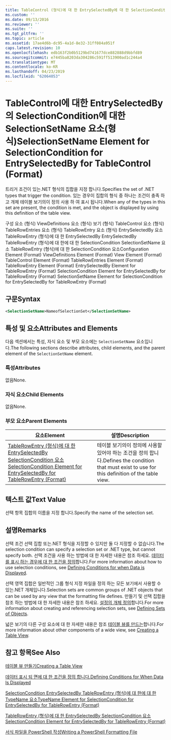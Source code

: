 ```yaml
---
title: TableControl (형식)에 대 한 EntrySelectedBy에 대 한 SelectionCondition SelectionSetName 요소 | Microsoft Docs
ms.custom: ''
ms.date: 09/13/2016
ms.reviewer: ''
ms.suite: ''
ms.tgt_pltfrm: ''
ms.topic: article
ms.assetid: 17ae4d6b-dc95-4a1d-8e32-31ff084a951f
caps.latest.revision: 10
ms.openlocfilehash: edb163f2b0b5129bd741677dce882888d9bbfd89
ms.sourcegitcommit: e7445ba8203da304286c591ff513900ad1c244a4
ms.translationtype: MT
ms.contentlocale: ko-KR
ms.lasthandoff: 04/23/2019
ms.locfileid: "62064053"
---
```

# <a name="selectionsetname-element-for-selectioncondition-for-entryselectedby-for-tablecontrol-format"></a><span data-ttu-id="c0b80-102">TableControl에 대한 EntrySelectedBy의 SelectionCondition에 대한 SelectionSetName 요소(형식)</span><span class="sxs-lookup"><span data-stu-id="c0b80-102">SelectionSetName Element for SelectionCondition for EntrySelectedBy for TableControl (Format)</span></span>

<span data-ttu-id="c0b80-103">트리거 조건이 있는.NET 형식의 집합을 지정 합니다.</span><span class="sxs-lookup"><span data-stu-id="c0b80-103">Specifies the set of .NET types that trigger the condition.</span></span> <span data-ttu-id="c0b80-104">있는 경우이 집합의 형식 중 하나는 조건이 충족 하 고 개체 테이블 보기의이 정의 사용 하 여 표시 됩니다.</span><span class="sxs-lookup"><span data-stu-id="c0b80-104">When any of the types in this set are present, the condition is met, and the object is displayed by using this definition of the table view.</span></span>

<span data-ttu-id="c0b80-105">구성 요소 (형식) ViewDefinitions 요소 (형식) 보기 (형식) TableControl 요소 (형식) TableRowEntries 요소 (형식) TableRowEntry 요소 (형식) EntrySelectedBy 요소 TableRowEntry (형식)에 대 한 EntrySelectedBy EntrySelectedBy TableRowEntry (형식)에 대 한에 대 한 SelectionCondition SelectionSetName 요소 TableRowEntry (형식)에 대 한 SelectionCondition 요소</span><span class="sxs-lookup"><span data-stu-id="c0b80-105">Configuration Element (Format) ViewDefinitions Element (Format) View Element (Format) TableControl Element (Format) TableRowEntries Element (Format) TableRowEntry Element (Format) EntrySelectedBy Element for TableRowEntry (Format) SelectionCondition Element for EntrySelectedBy for TableRowEntry (Format) SelectionSetName Element for SelectionCondition for EntrySelectedBy for TableRowEntry (Format)</span></span>

## <a name="syntax"></a><span data-ttu-id="c0b80-106">구문</span><span class="sxs-lookup"><span data-stu-id="c0b80-106">Syntax</span></span>

```xml
<SelectionSetName>NameofSelectionSet</SelectionSetName>
```

## <a name="attributes-and-elements"></a><span data-ttu-id="c0b80-107">특성 및 요소</span><span class="sxs-lookup"><span data-stu-id="c0b80-107">Attributes and Elements</span></span>

<span data-ttu-id="c0b80-108">다음 섹션에서는 특성, 자식 요소 및 부모 요소에는 `SelectionSetName` 요소입니다.</span><span class="sxs-lookup"><span data-stu-id="c0b80-108">The following sections describe attributes, child elements, and the parent element of the `SelectionSetName` element.</span></span>

### <a name="attributes"></a><span data-ttu-id="c0b80-109">특성</span><span class="sxs-lookup"><span data-stu-id="c0b80-109">Attributes</span></span>

<span data-ttu-id="c0b80-110">없음</span><span class="sxs-lookup"><span data-stu-id="c0b80-110">None.</span></span>

### <a name="child-elements"></a><span data-ttu-id="c0b80-111">자식 요소</span><span class="sxs-lookup"><span data-stu-id="c0b80-111">Child Elements</span></span>

<span data-ttu-id="c0b80-112">없음</span><span class="sxs-lookup"><span data-stu-id="c0b80-112">None.</span></span>

### <a name="parent-elements"></a><span data-ttu-id="c0b80-113">부모 요소</span><span class="sxs-lookup"><span data-stu-id="c0b80-113">Parent Elements</span></span>

|<span data-ttu-id="c0b80-114">요소</span><span class="sxs-lookup"><span data-stu-id="c0b80-114">Element</span></span>|<span data-ttu-id="c0b80-115">설명</span><span class="sxs-lookup"><span data-stu-id="c0b80-115">Description</span></span>|
|-------------|-----------------|
|[<span data-ttu-id="c0b80-116">TableRowEntry (형식)에 대 한 EntrySelectedBy SelectionCondition 요소</span><span class="sxs-lookup"><span data-stu-id="c0b80-116">SelectionCondition Element for EntrySelectedBy for TableRowEntry (Format)</span></span>](./selectioncondition-element-for-entryselectedby-for-tablecontrol-format.md)|<span data-ttu-id="c0b80-117">테이블 보기의이 정의에 사용할 있어야 하는 조건을 정의 합니다.</span><span class="sxs-lookup"><span data-stu-id="c0b80-117">Defines the condition that must exist to use for this definition of the table view.</span></span>|

## <a name="text-value"></a><span data-ttu-id="c0b80-118">텍스트 값</span><span class="sxs-lookup"><span data-stu-id="c0b80-118">Text Value</span></span>

<span data-ttu-id="c0b80-119">선택 항목 집합의 이름을 지정 합니다.</span><span class="sxs-lookup"><span data-stu-id="c0b80-119">Specify the name of the selection set.</span></span>

## <a name="remarks"></a><span data-ttu-id="c0b80-120">설명</span><span class="sxs-lookup"><span data-stu-id="c0b80-120">Remarks</span></span>

<span data-ttu-id="c0b80-121">선택 조건 선택 집합 또는.NET 형식을 지정할 수 있지만 둘 다 지정할 수 없습니다.</span><span class="sxs-lookup"><span data-stu-id="c0b80-121">The selection condition can specify a selection set or .NET type, but cannot specify both.</span></span> <span data-ttu-id="c0b80-122">선택 조건을 사용 하는 방법에 대 한 자세한 내용은 참조 하세요. [데이터를 표시 하는 경우에 대 한 조건을 정의](./defining-conditions-for-displaying-data.md)합니다.</span><span class="sxs-lookup"><span data-stu-id="c0b80-122">For more information about how to use selection conditions, see [Defining Conditions for when Data is Displayed](./defining-conditions-for-displaying-data.md).</span></span>

<span data-ttu-id="c0b80-123">선택 영역 집합은 일반적인 그룹 형식 지정 파일을 정의 하는 모든 보기에서 사용할 수 있는.NET 개체입니다.</span><span class="sxs-lookup"><span data-stu-id="c0b80-123">Selection sets are common groups of .NET objects that can be used by any view that the formatting file defines.</span></span> <span data-ttu-id="c0b80-124">만들기 및 선택 집합을 참조 하는 방법에 대 한 자세한 내용은 참조 하세요. [설정의 개체 정의](./defining-selection-sets.md)합니다.</span><span class="sxs-lookup"><span data-stu-id="c0b80-124">For more information about creating and referencing selection sets, see [Defining Sets of Objects](./defining-selection-sets.md).</span></span>

<span data-ttu-id="c0b80-125">넓은 보기의 다른 구성 요소에 대 한 자세한 내용은 참조 [테이블 뷰를 만드는](./creating-a-table-view.md)합니다.</span><span class="sxs-lookup"><span data-stu-id="c0b80-125">For more information about other components of a wide view, see [Creating a Table View](./creating-a-table-view.md).</span></span>

## <a name="see-also"></a><span data-ttu-id="c0b80-126">참고 항목</span><span class="sxs-lookup"><span data-stu-id="c0b80-126">See Also</span></span>

[<span data-ttu-id="c0b80-127">테이블 뷰 만들기</span><span class="sxs-lookup"><span data-stu-id="c0b80-127">Creating a Table View</span></span>](./creating-a-table-view.md)

[<span data-ttu-id="c0b80-128">데이터 표시 되 면에 대 한 조건을 정의 합니다.</span><span class="sxs-lookup"><span data-stu-id="c0b80-128">Defining Conditions for When Data Is Displayed</span></span>](./defining-conditions-for-displaying-data.md)

[<span data-ttu-id="c0b80-129">SelectionCondition EntrySelectedBy TableRowEntry (형식)에 대 한에 대 한 TypeName 요소</span><span class="sxs-lookup"><span data-stu-id="c0b80-129">TypeName Element for SelectionCondition for EntrySelectedBy for TableRowEntry (Format)</span></span>](./typename-element-for-selectioncondition-for-entryselectedby-for-tablecontrol-format.md)

[<span data-ttu-id="c0b80-130">TableRowEntry (형식)에 대 한 EntrySelectedBy SelectionCondition 요소</span><span class="sxs-lookup"><span data-stu-id="c0b80-130">SelectionCondition Element for EntrySelectedBy for TableRowEntry (Format)</span></span>](./selectioncondition-element-for-entryselectedby-for-tablecontrol-format.md)

[<span data-ttu-id="c0b80-131">서식 파일을 PowerShell 작성</span><span class="sxs-lookup"><span data-stu-id="c0b80-131">Writing a PowerShell Formatting File</span></span>](./writing-a-powershell-formatting-file.md)
